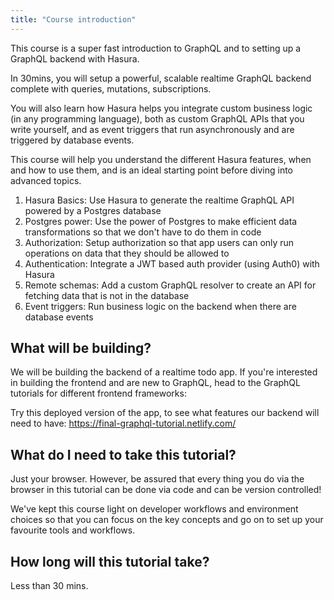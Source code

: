 ```yaml
---
title: "Course introduction"
---
```


This course is a super fast introduction to GraphQL and to setting up a GraphQL backend with Hasura.

In 30mins, you will setup a powerful, scalable realtime GraphQL backend complete with queries, mutations, subscriptions.

You will also learn how Hasura helps you integrate custom business logic (in any programming language), both as custom GraphQL APIs that you write yourself, and as event triggers that run asynchronously and are triggered by database events.

This course will help you understand the different Hasura features, when and how to use them, and
is an ideal starting point before diving into advanced topics.

1. Hasura Basics: Use Hasura to generate the realtime GraphQL API powered by a Postgres database
2. Postgres power: Use the power of Postgres to make efficient data transformations so that we don't have to do them in code
3. Authorization: Setup authorization so that app users can only run operations on data that they should be allowed to
4. Authentication: Integrate a JWT based auth provider (using Auth0) with Hasura
3. Remote schemas: Add a custom GraphQL resolver to create an API for fetching data that is not in the database
4. Event triggers: Run business logic on the backend when there are database events


## What will be building?
We will be building the backend of a realtime todo app. If you're interested in building the frontend and are new to GraphQL, head to the GraphQL tutorials for different frontend frameworks:

Try this deployed version of the app, to see what features our backend will need to have:
https://final-graphql-tutorial.netlify.com/

## What do I need to take this tutorial?
Just your browser.
However, be assured that every thing you do via the browser in this tutorial can be done via code
and can be version controlled!

We've kept this course light on developer workflows and environment choices
so that you can focus on the key concepts and go on to set up your favourite tools and workflows.

## How long will this tutorial take?
Less than 30 mins.
